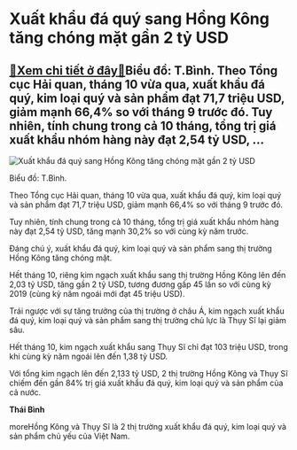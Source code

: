 Xuất khẩu đá quý sang Hồng Kông tăng chóng mặt gần 2 tỷ USD
===========================================================

[:gift:Xem chi tiết ở đây:gift:](https://hddtvn.com/xuat-khau-da-quy-sang-hong-kong-tang-chong-mat-gan-2-ty-usd/)Biểu đồ: T.Bình. Theo Tổng cục Hải quan, tháng 10 vừa qua, xuất khẩu đá quý, kim loại quý và sản phẩm đạt 71,7 triệu USD, giảm mạnh 66,4% so với tháng 9 trước đó. Tuy nhiên, tính chung trong cả 10 tháng, tổng trị giá xuất khẩu nhóm hàng này đạt 2,54 tỷ USD, …
-------------------------------------------------------------------------------------------------------------------------------------------------------------------------------------------------------------------------------------------------------------------





![Xuất khẩu đá quý sang Hồng Kông tăng chóng mặt gần 2 tỷ USD](https://hddtvn.com/wp-content/uploads/2021/01/0118_CY-cYu-kim-ngYch.jpg "Xuất khẩu đá quý sang Hồng Kông tăng chóng mặt gần 2 tỷ USD")


Biểu đồ: T.Bình.



Theo Tổng cục Hải quan, tháng 10 vừa qua, xuất khẩu đá quý, kim loại quý và sản phẩm đạt 71,7 triệu USD, giảm mạnh 66,4% so với tháng 9 trước đó.


Tuy nhiên, tính chung trong cả 10 tháng, tổng trị giá xuất khẩu nhóm hàng này đạt 2,54 tỷ USD, tăng mạnh 30,2% so với cùng kỳ năm trước.


Đáng chú ý, xuất khẩu đá quý, kim loại quý và sản phẩm sang thị trường Hồng Kông tăng chóng mặt.


Hết tháng 10, riêng kim ngạch xuất khẩu sang thị trường Hồng Kông lên đến 2,03 tỷ USD, tăng gần 2 tỷ USD, tương đương gấp 45 lần so với cùng kỳ 2019 (cùng kỳ năm ngoái mới đạt 45 triệu USD).


Trái ngược với sự tăng trưởng của thị trường ở châu Á, kim ngạch xuất khẩu đá quý, kim loại quý và sản phẩm sang thị trường chủ lực là Thụy Sĩ lại giảm sâu.


Hết tháng 10, kim ngạch xuất khẩu sang Thụy Sĩ chỉ đạt 103 triệu USD, trong khi cùng kỳ năm ngoái lên đến 1,38 tỷ USD.


Với tổng kim ngạch lên đến 2,133 tỷ USD, 2 thị trường Hồng Kông và Thụy Sĩ chiếm đến gần 84% trị giá xuất khẩu đá quý, kim loại quý và sản phẩm của cả nước.




**Thái Bình**



moreHồng Kông và Thụy Sĩ là 2 thị trường xuất khẩu đá quý, kim loại quý và sản phẩm chủ yếu của Việt Nam.

